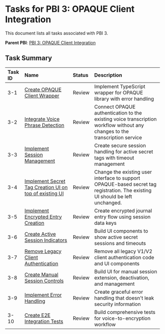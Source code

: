# Tasks for PBI 3: OPAQUE Client Integration

This document lists all tasks associated with PBI 3.

**Parent PBI**: [PBI 3: OPAQUE Client Integration](./prd.md)

## Task Summary

| Task ID | Name | Status | Description |
| :------ | :--- | :----- | :---------- |
| 3-1 | [Create OPAQUE Client Wrapper](./3-1.md) | Review | Implement TypeScript wrapper for OPAQUE library with error handling |
| 3-2 | [Integrate Voice Phrase Detection](./3-2.md) | Review | Connect OPAQUE authentication to the existing voice transcription workflow without any changes to the transcription service |
| 3-3 | [Implement Session Management](./3-3.md) | Review | Create secure session handling for active secret tags with timeout management |
| 3-4 | [Implement Secret Tag Creation UI on top of existing UI](./3-4.md) | Review | Change the existing user interface to support OPAQUE-based secret tag registration. The existing UI should be left unchanged. |
| 3-5 | [Implement Encrypted Entry Creation](./3-5.md) | Review | Create encrypted journal entry flow using session data keys |
| 3-6 | [Create Active Session Indicators](./3-6.md) | Review | Build UI components to show active secret sessions and timeouts |
| 3-7 | [Remove Legacy Client Authentication](./3-7.md) | Review | Remove all legacy V1/V2 client authentication code and UI components |
| 3-8 | [Create Manual Session Controls](./3-8.md) | Review | Build UI for manual session extension, deactivation, and management |
| 3-9 | [Implement Error Handling](./3-9.md) | Review | Create graceful error handling that doesn't leak security information |
| 3-10 | [Create E2E Integration Tests](./3-10.md) | Review | Build comprehensive tests for voice-to-encryption workflow | 